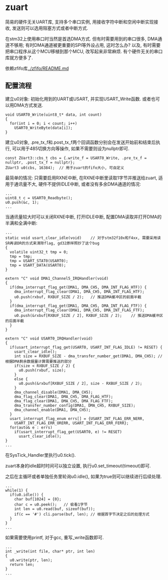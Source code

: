 # zuart

简易的硬件无关UART库, 支持多个串口实例, 用接收字符中断和空闲中断实现接收, 发送则可以选用阻塞方式或者中断方式.

在stm32上使用串口时当然是首选DMA方式. 但有时需要用到的串口很多, DMA通道不够用; 有时DMA通道被更重要的SPI等外设占用, 这时怎么办? 以及, 有时需要把串口程序从这个MCU移植到那个MCU, 改写起来非常麻烦. 有个硬件无关的串口库就方便多了.

依赖zfifo库[../zfifo/README.md](../zfifo/README.md)

## 配置流程

建立u0对象: 
初始化用到的UART或USART, 并实现USART_Write函数. 或者也可以用DMA方式发送.

    void USART0_Write(uint8_t* data, int count)
    {
      for(int i = 0; i < count; i++)
        USART0_WriteByte(data[i]);
    }

建立u0对象, .pre_tx_f和.post_tx_f两个回调函数分别会在发送开始前和结束后执行, 可以用于485切换方向等操作, 如果不需要则设为nullptr即可.

    const ZUart3::cbs_t cbs = {.write_f = USART0_Write, .pre_tx_f = nullptr, .post_tx_f = nullptr};
    ZUart3 u0(cbs, 16384);  // 用于zuart的fifo大小, 可自定义

最简单的情况: 只需要启用RXNE中断, 在RXNE中断里读取1字节并推送给zuart, 适用于通讯量不大, 硬件不提供IDLE中断, 或者没有多余DMA通道的情况:

    ...
    uint8_t c = USART0_Readbyte();
    u0.push(&c, 1);
    ...

当通讯量较大时可以关闭RXNE中断, 打开IDLE中断, 配置DMA读取并打开DMA的半满和全满中断:

    ...
    static void usart_clear_idle(void)    // 对于stm32f10x和f4xx, 需要采用读SR再读DR的方式来清除flag, gd32原样照抄了这个bug
    {
      volatile uint32_t tmp = 0;
      tmp = tmp;
      tmp = USART_STAT0(USART0);
      tmp = USART_DATA(USART0);
    }

    extern "C" void DMA1_Channel5_IRQHandler(void)
    {
      if(dma_interrupt_flag_get(DMA1, DMA_CH5, DMA_INT_FLAG_HTF)) {
        dma_interrupt_flag_clear(DMA1, DMA_CH5, DMA_INT_FLAG_HTF);
        u0.push(rxbuf, RXBUF_SIZE / 2);   // 推送DMA缓冲区的前面半截
      }
      if(dma_interrupt_flag_get(DMA1, DMA_CH5, DMA_INT_FLAG_FTF)) {
        dma_interrupt_flag_clear(DMA1, DMA_CH5, DMA_INT_FLAG_FTF);
        u0.push(&rxbuf[RXBUF_SIZE / 2], RXBUF_SIZE / 2);    // 推送DMA缓冲区的后面半截
      }
    }

    extern "C" void USART0_IRQHandler(void)
    {
      if(usart_interrupt_flag_get(USART0, USART_INT_FLAG_IDLE) != RESET) {
        usart_clear_idle();
        int size = RXBUF_SIZE - dma_transfer_number_get(DMA1, DMA_CH5); // 根据DMA剩余数据量计算需要推送的部分
        if(size < RXBUF_SIZE / 2) {
          u0.push(rxbuf, size);
        }
        else {
          u0.push(&rxbuf[RXBUF_SIZE / 2], size - RXBUF_SIZE / 2);
        }
        dma_channel_disable(DMA1, DMA_CH5);
        dma_flag_clear(DMA1, DMA_CH5, DMA_FLAG_HTF);
        dma_flag_clear(DMA1, DMA_CH5, DMA_FLAG_FTF);
        dma_transfer_number_config(DMA1, DMA_CH5, RXBUF_SIZE);
        dma_channel_enable(DMA1, DMA_CH5);
      }
      usart_interrupt_flag_enum errs[] = {USART_INT_FLAG_ERR_NERR,
        USART_INT_FLAG_ERR_ORERR, USART_INT_FLAG_ERR_FERR};
      for(auto& e : errs)
        if(usart_interrupt_flag_get(USART0, e) != RESET)
          usart_clear_idle();
    }
    ...

在SysTick_Handler里执行u0.tick().

zuart本身的idle超时时间可以独立设置, 执行u0.set_timeout(timeout)即可.

之后在主循环或者单独任务里轮询u0.idle(), 如果为true则可以继续进行后续处理.

    ...
    while(1) {
      if(u0.idle()) {
        char buf[1024] = {0};
        char c = u0.peek();   // 偷看1字节
        int len = u0.read(buf, sizeof(buf));
        if(c == '#') cli.parse(buf, len); // 根据首字节决定之后的处理方式
      }
    }
    ...

如果需要使用printf, 对于gcc, 重写_write函数即可.

    ...
    int _write(int file, char* ptr, int len)
    {
      u0.write(ptr, len);
      return len;
    }
    ...

